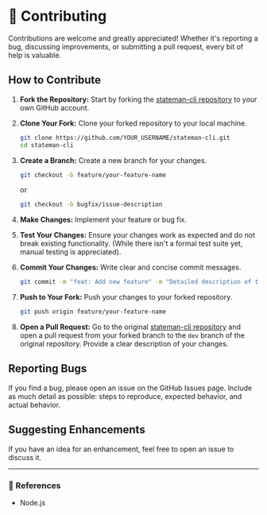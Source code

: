# 🤝 Contributing

Contributions are welcome and greatly appreciated! Whether it's reporting a bug, discussing improvements, or submitting a pull request, every bit of help is valuable.

## How to Contribute

1. **Fork the Repository:** Start by forking the [stateman-cli repository](https://github.com/dylarcher/stateman-cli) to your own GitHub account.
2. **Clone Your Fork:** Clone your forked repository to your local machine.

    ```bash
    git clone https://github.com/YOUR_USERNAME/stateman-cli.git
    cd stateman-cli
    ```

3. **Create a Branch:** Create a new branch for your changes.

    ```bash
    git checkout -b feature/your-feature-name
    ```

    or

    ```bash
    git checkout -b bugfix/issue-description
    ```

4. **Make Changes:** Implement your feature or bug fix.
5. **Test Your Changes:** Ensure your changes work as expected and do not break existing functionality. (While there isn't a formal test suite yet, manual testing is appreciated).
6. **Commit Your Changes:** Write clear and concise commit messages.

    ```bash
    git commit -m "feat: Add new feature" -m "Detailed description of the feature."
    ```

7. **Push to Your Fork:** Push your changes to your forked repository.

    ```bash
    git push origin feature/your-feature-name
    ```

8. **Open a Pull Request:** Go to the original [stateman-cli repository](https://github.com/dylarcher/stateman-cli) and open a pull request from your forked branch to the `dev` branch of the original repository. Provide a clear description of your changes.

## Reporting Bugs

If you find a bug, please open an issue on the GitHub Issues page. Include as much detail as possible: steps to reproduce, expected behavior, and actual behavior.

## Suggesting Enhancements

If you have an idea for an enhancement, feel free to open an issue to discuss it.

---

### 📝 References

- Node.js
